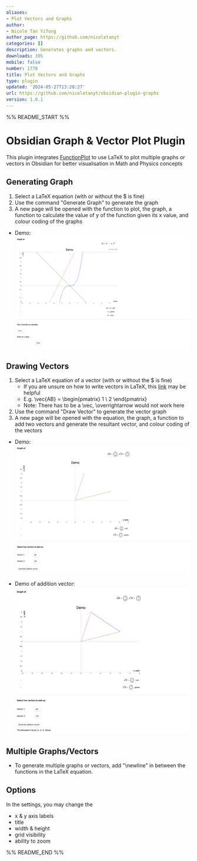```yaml
---
aliases:
- Plot Vectors and Graphs
author:
- Nicole Tan YiTong
author_page: https://github.com/nicoletanyt
categories: []
description: Generates graphs and vectors.
downloads: 395
mobile: false
number: 1778
title: Plot Vectors and Graphs
type: plugin
updated: '2024-05-27T13:20:27'
url: https://github.com/nicoletanyt/obsidian-plugin-graphs
version: 1.0.1
---
```


%% README_START %%


# Obsidian Graph & Vector Plot Plugin

This plugin integrates [FunctionPlot](https://mauriciopoppe.github.io/function-plot/) to use LaTeX to plot multiple graphs or vectors in Obsidian for better visualisation in Math and Physics concepts


## Generating Graph 

1. Select a LaTeX equation (with or without the $ is fine)
2. Use the command "Generate Graph" to generate the graph 
3. A new page will be opened with the function to plot, the graph, a function to calculate the value of y of the function given its x value, and colour coding of the graphs

- Demo: 
![Demo of graphs](https://raw.githubusercontent.com/nicoletanyt/obsidian-plugin-graphs/HEAD/graph_demo.png)

## Drawing Vectors

1. Select a LaTeX equation of a vector (with or without the $ is fine)
	- If you are unsure on how to write vectors in LaTeX, this [link](https://www.quora.com/How-do-I-write-vectors-and-matrices-in-LaTeX) may be helpful
	- E.g. \vec{AB} = \begin{pmatrix} 1 \\ 2 \end{pmatrix}
	- Note: There has to be a \vec, \overrightarrow would not work here 
2. Use the command "Draw Vector" to generate the vector graph 
3. A new page will be opened with the equation, the graph, a function to add two vectors and generate the resultant vector, and colour coding of the vectors

- Demo: 
![Demo of vectors](https://raw.githubusercontent.com/nicoletanyt/obsidian-plugin-graphs/HEAD/vector_demo.png)

- Demo of addition vector:
![Demo of addition vectors](https://raw.githubusercontent.com/nicoletanyt/obsidian-plugin-graphs/HEAD/addition_vector_demo.png)


## Multiple Graphs/Vectors

- To generate multiple graphs or vectors, add "\newline" in between the functions in the LaTeX equation.  

## Options 

In the settings, you may change the 

- x & y axis labels
- title
- width & height
- grid visibility 
- ability to zoom 


%% README_END %%